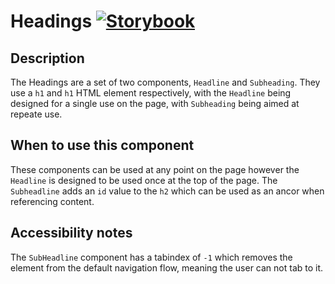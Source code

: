 # Headings [![Storybook](https://github.com/storybooks/press/blob/master/badges/storybook.svg)](https://simorghstorybook.now.sh/?selectedKind=Headline)

## Description

The Headings are a set of two components, `Headline` and `Subheading`. They use a `h1` and `h1` HTML element respectively, with the `Headline` being designed for a single use on the page, with `Subheading` being aimed at repeate use.

## When to use this component

These components can be used at any point on the page however the `Headline` is designed to be used once at the top of the page. The `Subheadline` adds an `id` value to the `h2` which can be used as an ancor when referencing content.

## Accessibility notes

The `SubHeadline` component has a tabindex of `-1` which removes the element from the default navigation flow, meaning the user can not tab to it.
